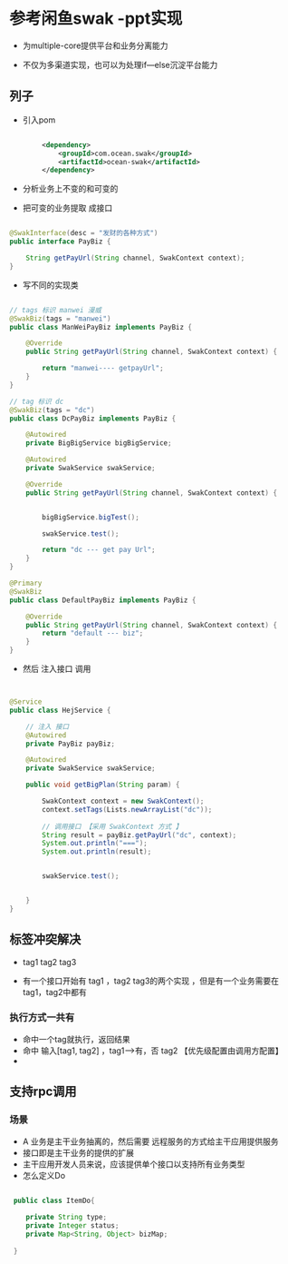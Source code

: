 #  参考闲鱼swak -ppt实现

* 为multiple-core提供平台和业务分离能力

* 不仅为多渠道实现，也可以为处理if—else沉淀平台能力

##  列子
* 引入pom

```xml

        <dependency>
            <groupId>com.ocean.swak</groupId>
            <artifactId>ocean-swak</artifactId>
        </dependency>

```

* 分析业务上不变的和可变的

* 把可变的业务提取 成接口

```java

@SwakInterface(desc = "发财的各种方式")
public interface PayBiz {

    String getPayUrl(String channel, SwakContext context);
}

```

* 写不同的实现类

```java

// tags 标识 manwei 漫威
@SwakBiz(tags = "manwei")
public class ManWeiPayBiz implements PayBiz {

    @Override
    public String getPayUrl(String channel, SwakContext context) {

        return "manwei---- getpayUrl";
    }
}

// tag 标识 dc 
@SwakBiz(tags = "dc")
public class DcPayBiz implements PayBiz {

    @Autowired
    private BigBigService bigBigService;

    @Autowired
    private SwakService swakService;

    @Override
    public String getPayUrl(String channel, SwakContext context) {


        bigBigService.bigTest();

        swakService.test();

        return "dc --- get pay Url";
    }
}

@Primary
@SwakBiz
public class DefaultPayBiz implements PayBiz {

    @Override
    public String getPayUrl(String channel, SwakContext context) {
        return "default --- biz";
    }
}


```
* 然后 注入接口 调用

```java


@Service
public class HejService {

    // 注入 接口
    @Autowired
    private PayBiz payBiz;

    @Autowired
    private SwakService swakService;

    public void getBigPlan(String param) {

        SwakContext context = new SwakContext();
        context.setTags(Lists.newArrayList("dc"));
        
        // 调用接口 【采用 SwakContext 方式 】
        String result = payBiz.getPayUrl("dc", context);
        System.out.println("===");
        System.out.println(result);


        swakService.test();


    }
}


```


## 标签冲突解决

* tag1 tag2 tag3 

* 有一个接口开始有 tag1 ，tag2 tag3的两个实现 ，但是有一个业务需要在tag1，tag2中都有

### 执行方式一共有
* 命中一个tag就执行，返回结果
* 命中 输入[tag1, tag2] ，tag1-->有，否 tag2 【优先级配置由调用方配置】
* 

## 支持rpc调用
### 场景
* A 业务是主干业务抽离的，然后需要 远程服务的方式给主干应用提供服务
* 接口即是主干业务的提供的扩展
* 主干应用开发人员来说，应该提供单个接口以支持所有业务类型
* 怎么定义Do
```java

 public class ItemDo{
    
    private String type;
    private Integer status;
    private Map<String, Object> bizMap;
    
 }

```








